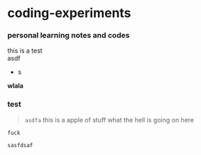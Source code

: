 # coding-experiments
### personal learning notes and codes
this is a test  
asdf  
* s  

**wlala**

### test
> `asdfa` this is a apple of stuff
> what the hell is going on here


 ```
 fuck
 ```

`sasfdsaf` 
